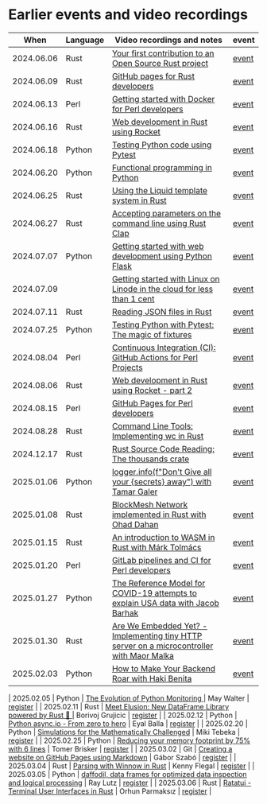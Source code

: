 # Earlier events and video recordings

| When       | Language   | Video recordings and notes                                                                                                                       |  event                                                        |
| ---------- | ---------- | ------------------------------------------------------------------------------------------------------------------------------------------------ | ------------------------------------------------------------- |
| 2024.06.06 | Rust       | [Your first contribution to an Open Source Rust project](https://rust.code-maven.com/your-first-contribution-to-an-open-source-rust-project)     | [event](https://www.meetup.com/code-mavens/events/301156302/) |
| 2024.06.09 | Rust       | [GitHub pages for Rust developers](https://rust.code-maven.com/github-pages-for-rust-developers)                                                 | [event](https://www.meetup.com/code-mavens/events/301215326/) |
| 2024.06.13 | Perl       | [Getting started with Docker for Perl developers](https://perlmaven.com/getting-started-with-docker-for-perl-developers)                         | [event](https://www.meetup.com/code-mavens/events/301268306/) |
| 2024.06.16 | Rust       | [Web development in Rust using Rocket](https://rust.code-maven.com/web-development-in-rust-using-rocket)                                         | [event](https://www.meetup.com/code-mavens/events/301294669/) |
| 2024.06.18 | Python     | [Testing Python code using Pytest](https://python.code-maven.com/testing-python-code-with-pytest)                                                | [event](https://www.meetup.com/code-mavens/events/301363070/) |
| 2024.06.20 | Python     | [Functional programming in Python](https://python.code-maven.com/functional-programming-in-python)                                               | [event](https://www.meetup.com/code-mavens/events/301395323/) |
| 2024.06.25 | Rust       | [Using the Liquid template system in Rust](https://rust.code-maven.com/using-the-liquid-template-system-in-rust)                                 | [event](https://www.meetup.com/code-mavens/events/301487547/) |
| 2024.06.27 | Rust       | [Accepting parameters on the command line using Rust Clap](https://rust.code-maven.com/accepting-parameters-on-the-command-line-using-rust-clap) | [event](https://www.meetup.com/code-mavens/events/301506015/) |
| 2024.07.07 | Python     | [Getting started with web development using Python Flask](https://python.code-maven.com/getting-started-with-web-development-using-python-flask) | [event](https://www.meetup.com/code-mavens/events/301574483/) |
| 2024.07.09 |            | [Getting started with Linux on Linode in the cloud for less than 1 cent](https://python.code-maven.com/getting-started-with-linux-on-linode)     | [event](https://www.meetup.com/code-mavens/events/301812560/) |
| 2024.07.11 | Rust       | [Reading JSON files in Rust](https://rust.code-maven.com/reading-json-files-in-rust)                                                             | [event](https://www.meetup.com/code-mavens/events/301636580/) |
| 2024.07.25 | Python     | [Testing Python with Pytest: The magic of fixtures](https://python.code-maven.com/testing-python-with-pytest-the-magic-of-fixtures)              | [event](https://www.meetup.com/code-mavens/events/301810834/) |
| 2024.08.04 | Perl       | [Continuous Integration (CI): GitHub Actions for Perl Projects](https://perlmaven.com/github-actions-for-perl-projects)                          | [event](https://www.meetup.com/code-mavens/events/301413566/) |
| 2024.08.06 | Rust       | [Web development in Rust using Rocket - part 2](https://rust.code-maven.com/web-development-in-rust-using-rocket-building-a-job-board)           | [event](https://www.meetup.com/code-mavens/events/301736709/) |
| 2024.08.15 | Perl       | [GitHub Pages for Perl developers](https://perlmaven.com/github-pages-for-perl-developers)                                                       | [event](https://www.meetup.com/code-mavens/events/301871765/) |
| 2024.08.28 | Rust       | [Command Line Tools: Implementing wc in Rust](https://rust.code-maven.com/implementing-wc-in-rust)                                               | [event](https://www.meetup.com/code-mavens/events/302151487/) |
| 2024.12.17 | Rust       | [Rust Source Code Reading: The thousands crate](https://rust.code-maven.com/the-thousands-crate)                                                 | [event](https://www.meetup.com/code-mavens/events/304824684/) |
| 2025.01.06 | Python     | [logger.info(f"Don't Give all your {secrets} away") with Tamar Galer](https://python.code-maven.com/logger-info-with-tamar-galer)                | [event](https://www.meetup.com/code-mavens/events/305045436/) |
| 2025.01.08 | Rust       | [BlockMesh Network implemented in Rust with Ohad Dahan](https://rust.code-maven.com/block-mesh-network)                                          | [event](https://www.meetup.com/code-mavens/events/304951805/) |
| 2025.01.15 | Rust       | [An introduction to WASM in Rust with Márk Tolmács](https://rust.code-maven.com/an-introduction-to-wasm-in-rust)                                 | [event](https://www.meetup.com/code-mavens/events/305064546/) |
| 2025.01.20 | Perl       | [GitLab pipelines and CI for Perl developers](https://perlmaven.com/gitlab-pipelines-and-ci-for-perl-developers)                                 | [event](https://www.meetup.com/code-mavens/events/304874972/) |
| 2025.01.27 | Python     | [The Reference Model for COVID-19 attempts to explain USA data with Jacob Barhak](https://python.code-maven.com/covid-19-with-jacob-barhak)      | [event](https://www.meetup.com/code-mavens/events/305357268/) |
| 2025.01.30 | Rust       | [Are We Embedded Yet? - Implementing tiny HTTP server on a microcontroller with Maor Malka](https://rust.code-maven.com//are-we-embedded-yet)    | [event](https://www.meetup.com/code-mavens/events/305382647/) |
| 2025.02.03 | Python     | [How to Make Your Backend Roar with Haki Benita](https://python.code-maven.com/how-to-make-your-backend-roar)                                    | [event](https://www.meetup.com/code-mavens/events/305374633/) |

| 2025.02.05 | Python     | [The Evolution of Python Monitoring ](https://python.code-maven.com/the-evolution-of-python-monitoring)                           | May Walter       | [register](https://www.meetup.com/code-mavens/events/305453203/) |
| 2025.02.11 | Rust       | [Meet Elusion: New DataFrame Library powered by Rust 🦀 ](https://rust.code-maven.com/meet-elusion-mew-dataframe-library)         | Borivoj Grujicic | [register](https://www.meetup.com/code-mavens/events/305513416/) |
| 2025.02.12 | Python     | [Python async.io - From zero to hero](https://python.code-maven.com/async-io-from-zero-to-hero)                                   | Eyal Balla       | [register](https://www.meetup.com/code-mavens/events/305479458/) |
| 2025.02.20 | Python     | [Simulations for the Mathematically Challenged](https://python.code-maven.com/simulations-for-the-mathematically-challenged)      | Miki Tebeka      | [register](https://www.meetup.com/code-mavens/events/305223619/) |
| 2025.02.25 | Python     | [Reducing your memory footprint by 75% with 6 lines](https://python.code-maven.com/reducing-your-memory-footprint)                | Tomer Brisker    | [register](https://www.meetup.com/code-mavens/events/305492369/) |
| 2025.03.02 | Git        | [Creating a website on GitHub Pages using Markdown](https://git.code-maven.com/creating-a-website-on-github-pages-using-markdown) | Gábor Szabó      | [register](https://www.meetup.com/code-mavens/events/306048290/) |
| 2025.03.04 | Rust       | [Parsing with Winnow in Rust](https://rust.code-maven.com/parsing-with-winnow)                                                    | Kenny Flegal     | [register](https://www.meetup.com/code-mavens/events/305793122/) |
| 2025.03.05 | Python     | [daffodil, data frames for optimized data inspection and logical processing](https://python.code-maven.com/daffodil-data-frames-for-optimized-data-inspection-and-logical-processing)  | Ray Lutz | [register](https://www.meetup.com/code-mavens/events/305731787/) |
| 2025.03.06 | Rust       | [Ratatui - Terminal User Interfaces in Rust](https://rust.code-maven.com/ratatui-tui-in-rust)                                     | Orhun Parmaksız  | [register](https://www.meetup.com/code-mavens/events/305750365/) |


